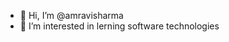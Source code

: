 - 👋 Hi, I’m @amravisharma
- 👀 I’m interested in lerning software technologies

<!---
amravisharma/amravisharma is a ✨ special ✨ repository because its `README.md` (this file) appears on your GitHub profile.
You can click the Preview link to take a look at your changes.
--->
